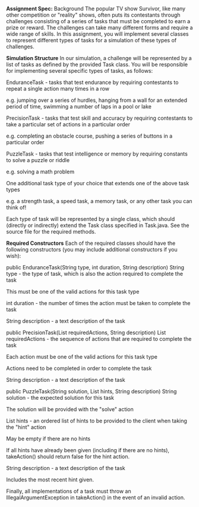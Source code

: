 **Assignment Spec:**
Background
The popular TV show Survivor, like many other competition or "reality" shows, often puts its contestants through challenges consisting of a series of tasks that must be completed to earn a prize or reward. The challenges can take many different forms and require a wide range of skills. In this assignment, you will implement several classes to represent different types of tasks for a simulation of these types of challenges.

**Simulation Structure**
In our simulation, a challenge will be represented by a list of tasks as defined by the provided Task class. You will be responsible for implementing several specific types of tasks, as follows:

EnduranceTask - tasks that test endurance by requiring contestants to repeat a single action many times in a row

e.g. jumping over a series of hurdles, hanging from a wall for an extended period of time, swimming a number of laps in a pool or lake

PrecisionTask - tasks that test skill and accuracy by requiring contestants to take a particular set of actions in a particular order

e.g. completing an obstacle course, pushing a series of buttons in a particular order

PuzzleTask - tasks that test intelligence or memory by requiring constants to solve a puzzle or riddle

e.g. solving a math problem

One additional task type of your choice that extends one of the above task types

e.g. a strength task, a speed task, a memory task, or any other task you can think of!

Each type of task will be represented by a single class, which should (directly or indirectly) extend the Task class specified in Task.java. See the source file for the required methods. 

**Required Constructors**
Each of the required classes should have the following constructors (you may include additional constructors if you wish):

public EnduranceTask(String type, int duration, String description)
String type - the type of task, which is also the action required to complete the task

This must be one of the valid actions for this task type

int duration - the number of times the action must be taken to complete the task

String description - a text description of the task

public PrecisionTask(List<String> requiredActions, String description)
List<String> requiredActions - the sequence of actions that are required to complete the task

Each action must be one of the valid actions for this task type

Actions need to be completed in order to complete the task

String description - a text description of the task

public PuzzleTask(String solution, List<String> hints, String description)
String solution - the expected solution for this task

The solution will be provided with the "solve" action

List<String> hints - an ordered list of hints to be provided to the client when taking the "hint" action

May be empty if there are no hints

If all hints have already been given (including if there are no hints), takeAction() should return false for the hint action.

String description - a text description of the task

Includes the most recent hint given.

Finally, all implementations of a task must throw an IllegalArgumentException in takeAction() in the event of an invalid action.
